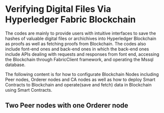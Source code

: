 # Verifying Digital Files Via Hyperledger Fabric Blockchain
The codes are mainly to provide users with intuitive interfaces to save the hashes of valuable digital files or archichives into Hyperledger Blockchain as proofs as well as fetching proofs from Blockchain. The codes also include font-end ones and back-end ones in which the back-end ones include APIs dealing with requests and responses from font end, accessing the Blockchain through FabricClient framework, and operating the Mssql database.

The following content is for how to configurate Blockchain Nodes including Peer nodes, Orderer nodes and CA nodes as well as how to deploy Smart Contracts to Blockchain and operate(save and fetch) data in Blockchain using Smart Contracts.

## Two Peer nodes with one Orderer node
